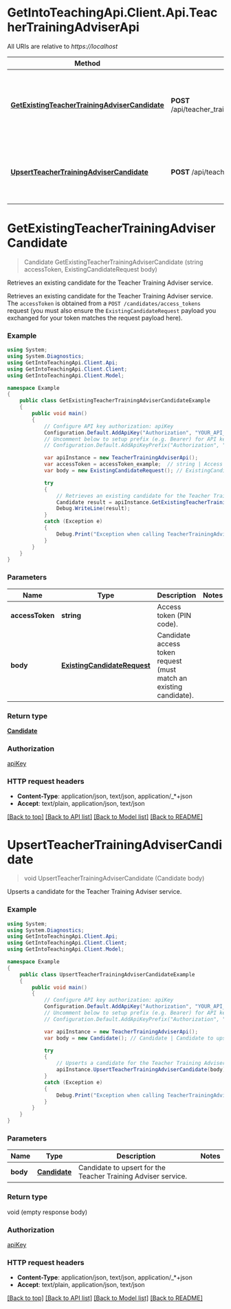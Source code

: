 # GetIntoTeachingApi.Client.Api.TeacherTrainingAdviserApi

All URIs are relative to *https://localhost*

Method | HTTP request | Description
------------- | ------------- | -------------
[**GetExistingTeacherTrainingAdviserCandidate**](TeacherTrainingAdviserApi.md#getexistingteachertrainingadvisercandidate) | **POST** /api/teacher_training_adviser/candidates/{accessToken} | Retrieves an existing candidate for the Teacher Training Adviser service.
[**UpsertTeacherTrainingAdviserCandidate**](TeacherTrainingAdviserApi.md#upsertteachertrainingadvisercandidate) | **POST** /api/teacher_training_adviser/candidates | Upserts a candidate for the Teacher Training Adviser service.


<a name="getexistingteachertrainingadvisercandidate"></a>
# **GetExistingTeacherTrainingAdviserCandidate**
> Candidate GetExistingTeacherTrainingAdviserCandidate (string accessToken, ExistingCandidateRequest body)

Retrieves an existing candidate for the Teacher Training Adviser service.

  Retrieves an existing candidate for the Teacher Training Adviser service. The `accessToken` is obtained from a   `POST /candidates/access_tokens` request (you must also ensure the `ExistingCandidateRequest` payload you   exchanged for your token matches the request payload here).

### Example
```csharp
using System;
using System.Diagnostics;
using GetIntoTeachingApi.Client.Api;
using GetIntoTeachingApi.Client.Client;
using GetIntoTeachingApi.Client.Model;

namespace Example
{
    public class GetExistingTeacherTrainingAdviserCandidateExample
    {
        public void main()
        {
            // Configure API key authorization: apiKey
            Configuration.Default.AddApiKey("Authorization", "YOUR_API_KEY");
            // Uncomment below to setup prefix (e.g. Bearer) for API key, if needed
            // Configuration.Default.AddApiKeyPrefix("Authorization", "Bearer");

            var apiInstance = new TeacherTrainingAdviserApi();
            var accessToken = accessToken_example;  // string | Access token (PIN code).
            var body = new ExistingCandidateRequest(); // ExistingCandidateRequest | Candidate access token request (must match an existing candidate).

            try
            {
                // Retrieves an existing candidate for the Teacher Training Adviser service.
                Candidate result = apiInstance.GetExistingTeacherTrainingAdviserCandidate(accessToken, body);
                Debug.WriteLine(result);
            }
            catch (Exception e)
            {
                Debug.Print("Exception when calling TeacherTrainingAdviserApi.GetExistingTeacherTrainingAdviserCandidate: " + e.Message );
            }
        }
    }
}
```

### Parameters

Name | Type | Description  | Notes
------------- | ------------- | ------------- | -------------
 **accessToken** | **string**| Access token (PIN code). | 
 **body** | [**ExistingCandidateRequest**](ExistingCandidateRequest.md)| Candidate access token request (must match an existing candidate). | 

### Return type

[**Candidate**](Candidate.md)

### Authorization

[apiKey](../README.md#apiKey)

### HTTP request headers

 - **Content-Type**: application/json, text/json, application/_*+json
 - **Accept**: text/plain, application/json, text/json

[[Back to top]](#) [[Back to API list]](../README.md#documentation-for-api-endpoints) [[Back to Model list]](../README.md#documentation-for-models) [[Back to README]](../README.md)

<a name="upsertteachertrainingadvisercandidate"></a>
# **UpsertTeacherTrainingAdviserCandidate**
> void UpsertTeacherTrainingAdviserCandidate (Candidate body)

Upserts a candidate for the Teacher Training Adviser service.

### Example
```csharp
using System;
using System.Diagnostics;
using GetIntoTeachingApi.Client.Api;
using GetIntoTeachingApi.Client.Client;
using GetIntoTeachingApi.Client.Model;

namespace Example
{
    public class UpsertTeacherTrainingAdviserCandidateExample
    {
        public void main()
        {
            // Configure API key authorization: apiKey
            Configuration.Default.AddApiKey("Authorization", "YOUR_API_KEY");
            // Uncomment below to setup prefix (e.g. Bearer) for API key, if needed
            // Configuration.Default.AddApiKeyPrefix("Authorization", "Bearer");

            var apiInstance = new TeacherTrainingAdviserApi();
            var body = new Candidate(); // Candidate | Candidate to upsert for the Teacher Training Adviser service.

            try
            {
                // Upserts a candidate for the Teacher Training Adviser service.
                apiInstance.UpsertTeacherTrainingAdviserCandidate(body);
            }
            catch (Exception e)
            {
                Debug.Print("Exception when calling TeacherTrainingAdviserApi.UpsertTeacherTrainingAdviserCandidate: " + e.Message );
            }
        }
    }
}
```

### Parameters

Name | Type | Description  | Notes
------------- | ------------- | ------------- | -------------
 **body** | [**Candidate**](Candidate.md)| Candidate to upsert for the Teacher Training Adviser service. | 

### Return type

void (empty response body)

### Authorization

[apiKey](../README.md#apiKey)

### HTTP request headers

 - **Content-Type**: application/json, text/json, application/_*+json
 - **Accept**: text/plain, application/json, text/json

[[Back to top]](#) [[Back to API list]](../README.md#documentation-for-api-endpoints) [[Back to Model list]](../README.md#documentation-for-models) [[Back to README]](../README.md)

